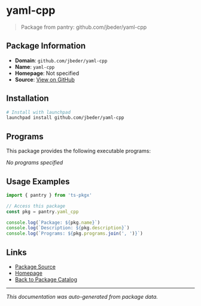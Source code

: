 # yaml-cpp

> Package from pantry: github.com/jbeder/yaml-cpp

## Package Information

- **Domain**: `github.com/jbeder/yaml-cpp`
- **Name**: `yaml-cpp`
- **Homepage**: Not specified
- **Source**: [View on GitHub](https://github.com/pkgxdev/pantry/tree/main/projects/github.com/jbeder/yaml-cpp/package.yml)

## Installation

```bash
# Install with launchpad
launchpad install github.com/jbeder/yaml-cpp
```

## Programs

This package provides the following executable programs:

*No programs specified*

## Usage Examples

```typescript
import { pantry } from 'ts-pkgx'

// Access this package
const pkg = pantry.yaml_cpp

console.log(`Package: ${pkg.name}`)
console.log(`Description: ${pkg.description}`)
console.log(`Programs: ${pkg.programs.join(', ')}`)
```

## Links

- [Package Source](https://github.com/pkgxdev/pantry/tree/main/projects/github.com/jbeder/yaml-cpp/package.yml)
- [Homepage](#)
- [Back to Package Catalog](../package-catalog.md)

---

*This documentation was auto-generated from package data.*

